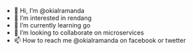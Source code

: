 - 👋 Hi, I’m @okialramanda
- 👀 I’m interested in rendang
- 🌱 I’m currently learning go
- 💞️ I’m looking to collaborate on microservices
- 📫 How to reach me @okialramanda on facebook or twetter

<!---
okialramanda/okialramanda is a ✨ special ✨ repository because its `README.md` (this file) appears on your GitHub profile.
You can click the Preview link to take a look at your changes.
--->

